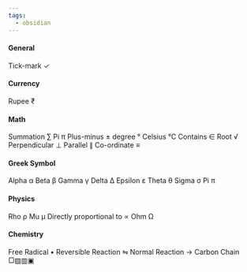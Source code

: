 ```yaml
---
tags:
  - obsidian
---
```

#### General
Tick-mark ✓
#### Currency 
Rupee ₹
#### Math
Summation ∑
Pi π
Plus-minus ±
degree °
Celsius ℃
Contains ∈ 
Root √
Perpendicular ⊥
Parallel ∥ 
Co-ordinate ≡
#### Greek Symbol
Alpha α 
Beta β
Gamma γ
Delta Δ
Epsilon ε
Theta θ
Sigma σ
Pi π
#### Physics
Rho ρ
Mu µ
Directly proportional to ∝
Ohm Ω
#### Chemistry
Free Radical •
Reversible Reaction ⇋
Normal Reaction →
Carbon Chain ▢▨▥▣

